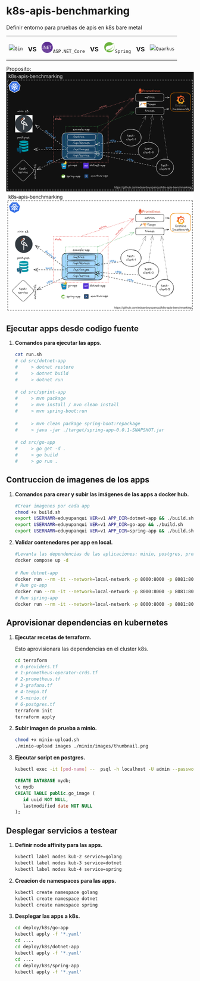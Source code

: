 # k8s-apis-benchmarking
Definir entorno para pruebas de apis en k8s bare metal
<table border="0">
   <tr>
      <td align="center" valign="middle">
         <code><img height="30" src="https://avatars.githubusercontent.com/u/7894478">Gin</code>
      </td>
      <td align="center" valign="middle">
         <h3>VS</h3>
      </td>
      <td align="center" valign="middle">
         <code><img height="30" src="https://raw.githubusercontent.com/github/explore/a92591a79a4ce31660058d7ccc66c79266931f61/topics/dotnet/dotnet.png">ASP.NET_Core</code>
      </td>
      <td align="center" valign="middle">
         <h3>VS</h3>
      </td>
      <td align="center" valign="middle">
         <code><img height="30" src="https://raw.githubusercontent.com/github/explore/80688e429a7d4ef2fca1e82350fe8e3517d3494d/topics/spring-boot/spring-boot.png">Spring</code>
      </td>
      <td align="center" valign="middle">
         <h3>VS</h3>
      </td>
      <td align="center" valign="middle">
         <code><img height="30" src="https://avatars.githubusercontent.com/u/47638783">Quarkus</code>
      </td>
   </tr>
</table>

Proposito:
    ![Diagram](docs/k8s-apis-benchmarking-dark.png#gh-dark-mode-only)
    ![Diagram](docs/k8s-apis-benchmarking-white.png#gh-light-mode-only)

## Ejecutar apps desde codigo fuente
1. **Comandos para ejecutar las apps.**
   ```bash
   cat run.sh
   # cd src/dotnet-app
   #     > dotnet restore
   #     > dotnet build
   #     > dotnet run

   # cd src/sprint-app 
   #     > mvn package
   #     > mvn install / mvn clean install
   #     > mvn spring-boot:run
      
   #     > mvn clean package spring-boot:repackage
   #     > java -jar ./target/spring-app-0.0.1-SNAPSHOT.jar

   # cd src/go-app
   #     > go get -d .
   #     > go build
   #     > go run .
    ```
## Contruccion de imagenes de los apps

1. **Comandos para crear y subir las imágenes de las apps a docker hub.**
   ```bash
   #Crear imagenes por cada app
   chmod +x build.sh
   export USERNAMR=eduyupanqui VER=v1 APP_DIR=dotnet-app && ./build.sh
   export USERNAMR=eduyupanqui VER=v1 APP_DIR=go-app && ./build.sh
   export USERNAMR=eduyupanqui VER=v1 APP_DIR=spring-app && ./build.sh

    ```
2. **Validar contenedores per app en local.**
   ```bash
   #Levanta las dependencias de las aplicaciones: minio, postgres, prometheus, jaeger
   docker compose up -d

   # Run dotnet-app
   docker run --rm -it --network=local-network -p 8000:8000 -p 8081:8081 -v ./deploy/local/config.yaml:/app/config.yaml eduyupanqui/dotnet-app:v1
   # Run go-app
   docker run --rm -it --network=local-network -p 8000:8000 -p 8081:8081 -v ./deploy/local/config.yaml:/config.yaml eduyupanqui/go-app:v1
   # Run spring-app
   docker run --rm -it --network=local-network -p 8000:8000 -p 8081:8081 -v ./deploy/local/config.yaml:/config/application.yml eduyupanqui/spring-app:v1
    ```

## Aprovisionar dependencias en kubernetes
1. **Ejecutar recetas de terraform.**

    Esto aprovisionara las dependencias en el cluster k8s.
    ```bash
   cd terraform
   # 0-providers.tf
   # 1-prometheus-operator-crds.tf
   # 2-prometheus.tf
   # 3-grafana.tf
   # 4-tempo.tf
   # 5-minio.tf
   # 6-postgres.tf
   terraform init
   terraform apply
    ```

2. **Subir imagen de prueba a minio.**
   ```bash
   chmod +x minio-upload.sh
   ./minio-upload images ./minio/images/thumbnail.png
    ```
3. **Ejecutar script en postgres.**
   ```bash
   kubectl exec -it [pod-name] --  psql -h localhost -U admin --password -p 5432 postgresdb
   ```
   ```sql
   CREATE DATABASE mydb;
   \c mydb
   CREATE TABLE public.go_image (
      id uuid NOT NULL,
      lastmodified date NOT NULL
   );
    ```


## Desplegar servicios a testear
1. **Definir node affinity para las apps.**
   ```bash
   kubectl label nodes kub-2 service=golang
   kubectl label nodes kub-3 service=dotnet
   kubectl label nodes kub-4 service=spring
    ```
2. **Creacion de namespaces para las apps.**
   ```bash
   kubectl create namespace golang
   kubectl create namespace dotnet
   kubectl create namespace spring
    ```
3. **Desplegar las apps a k8s.**
   ```bash
   cd deploy/k8s/go-app
   kubectl apply -f '*.yaml'
   cd ....
   cd deploy/k8s/dotnet-app
   kubectl apply -f '*.yaml'
   cd ....
   cd deploy/k8s/spring-app
   kubectl apply -f '*.yaml'
   ```